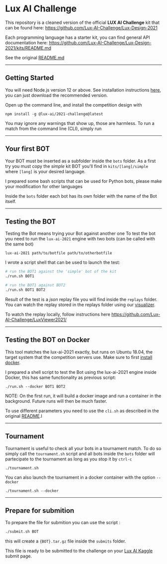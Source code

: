 # Lux AI Challenge

This repository is a cleaned version of the official **LUX AI Challenge** kit that can be found here: https://github.com/Lux-AI-Challenge/Lux-Design-2021

Each programming language has a starter kit, you can find general API documentation here: https://github.com/Lux-AI-Challenge/Lux-Design-2021/kits/README.md

See the original [README.md](Lux-AI-Challenge.md)

---
## Getting Started

You will need Node.js version 12 or above. See installation instructions [here](https://nodejs.org/en/download/), you can just download the recommended version.


Open up the command line, and install the competition design with

```
npm install -g @lux-ai/2021-challenge@latest
```

You may ignore any warnings that show up, those are harmless. To run a match from the command line (CLI), simply run

---
## Your first BOT

Your BOT must be inserted as a subfolder inside the `bots` folder.
As a first try you must copy the _simple_ kit BOT you'll find in `kits/[lang]/simple` where `[lang]` is your desired language.

I prepared some bash scripts that can be used for Python bots, please make your modification for other languages

Inside the `bots` folder each bot has its own folder with the name of the Bot itself.

---
## Testing the BOT

Testing the Bot means trying your Bot against another one
To test the bot you need to run the `lux-ai-2021` engine with two bots (can be called with the same bot)

```
lux-ai-2021 path/to/botfile path/to/otherbotfile
```

I wrote a script shell that can be used to launch the test:

```sh
# run the BOT1 against the 'simple' bot of the kit
./run.sh BOT1

# run the BOT1 against BOT2
./run.sh BOT1 BOT2
```
Result of the test is a _json_ replay file you will find inside the `replays` folder.
You can watch the replay stored in the replays folder using our [visualizer](https://2021vis.lux-ai.org/).

To watch the replay locally, follow instructions here https://github.com/Lux-AI-Challenge/LuxViewer2021/

---
## Testing the BOT on Docker

This tool matches the lux-ai-2021 exactly, but runs on Ubuntu 18.04, the target system that the competition servers use.
Make sure to first [install docker](https://docs.docker.com/get-docker/).

I prepared a shell script to test the Bot using the lux-ai-2021 engine inside Docker, this has same functionality as previous script:

```
./run.sh --docker BOT1 BOT2
```

NOTE: On the first run, it will build a docker image and run a container in the background. Future runs will then be much faster.

To use different parameters you need to use the `cli.sh` as described in the original [README](Lux-AI-Challenge.md).I

---

## Tournament
Tournament is useful to check all your bots in a tournament match.
To do so simply call the `tournament.sh` script and all bots inside the `bots` folder will partecipate to the tournament as long as you stop it by `ctrl-c`

```
./tournament.sh
```

You can also launch the tournament in a docker container with the option `--docker`

```
./tournament.sh --docker
```

---

## Prepare for submition

To prepare the file for submition you can use the script :

```sh
./submit.sh BOT
```

this will create a `{BOT}.tar.gz` file inside the `submits` folder.

This file is ready to be submitted to the challenge on your [Lux AI Kaggle](https://www.kaggle.com/c/lux-ai-2021/submit) submit page.

